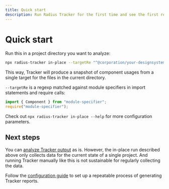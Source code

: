 ```yaml
---
title: Quick start
description: Run Radius Tracker for the first time and see the first report. 
---
```


# Quick start

Run this in a project directory you want to analyze: 
```sh
npx radius-tracker in-place --targetRe "^@corporation/your-designsystem"
```

This way, Tracker will produce a snapshot of component usages from a single target for the files in the current directory.

`--targetRe` is a regexp matched against module specifiers in import statements and require calls:
```js
import { Component } from "module-specifier";
require("module-specifier");
```

Check out `npx radius-tracker in-place --help` for more configuration parameters.


## Next steps

You can [analyze Tracker output](./analysis) as is. However, the in-place run described above
only collects data for the current state of a single project. And running Tracker manually like this
is not sustainable for regularly collecting the data.

Follow the [configuration guide](./configuration_file) to set up a repeatable process of generating Tracker reports.
